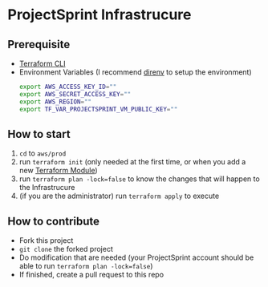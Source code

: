 # ProjectSprint Infrastrucure

## Prerequisite
- [Terraform CLI](https://developer.hashicorp.com/terraform/tutorials/aws-get-started/install-cli)
- Environment Variables (I recommend [direnv](https://direnv.net/) to setup the environment)
    ```bash
    export AWS_ACCESS_KEY_ID=""
    export AWS_SECRET_ACCESS_KEY=""
    export AWS_REGION=""
    export TF_VAR_PROJECTSPRINT_VM_PUBLIC_KEY=""
    ```
## How to start
1. `cd` to `aws/prod`
2. run `terraform init` (only needed at the first time, or when you add a new [Terraform Module](https://developer.hashicorp.com/terraform/language/modules))
3. run `terraform plan -lock=false` to know the changes that will happen to the Infrastrucure
4. (if you are the administrator) run `terraform apply` to execute
## How to contribute
- Fork this project
- `git clone` the forked project
- Do modification that are needed (your ProjectSprint account should be able to run `terraform plan -lock=false`)
- If finished, create a pull request to this repo

